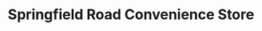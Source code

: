 ---
title: "Springfield Road Convenience Store"
url: /grantham/springfield-road-convenience-store/
shop: convenience
---